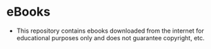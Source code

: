 # eBooks
- This repository contains ebooks downloaded from the internet for educational purposes only and does not guarantee copyright, etc.
